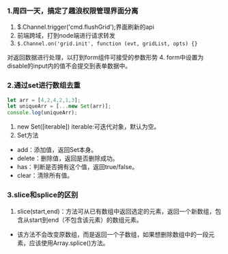 ### 1.周四一天，搞定了趣浪权限管理界面分离
1. $.Channel.trigger('cmd.flushGrid');界面刷新的api
2. 前端跨域，打到node端进行请求转发
3. ```$.Channel.on('grid.init', function (evt, gridList, opts) {}```

对返回数据进行处理，以打到form组件可接受的参数形势
4. form中设置为disable的input内的值不会提交到表单数据中。

### 2.通过set进行数组去重
```javascript
let arr = [4,2,4,2,1,3];
let uniqueArr = [...new Set(arr)];
console.log(uniqueArr);
```
1. new Set([iterable])  iterable:可迭代对象，默认为空。
2. Set方法
* add：添加值，返回Set本身。
* delete：删除值，返回是否删除成功。
* has：判断是否拥有这个值，返回true/false。
* clear：清除所有值。

### 3.slice和splice的区别
1. slice(start,end)：方法可从已有数组中返回选定的元素，返回一个新数组，包含从start到end（不包含该元素）的数组元素。
* 该方法不会改变原数组，而是返回一个子数组，如果想删除数组中的一段元素，应该使用Array.splice()方法。
